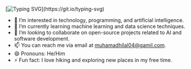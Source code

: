 [![Typing SVG](https://readme-typing-svg.demolab.com?font=Ubuntu+Sans+Mono&size=30&duration=3500&pause=500&center=true&vCenter=true&random=false&width=435&lines=Hi+There!%F0%9F%91%8B;I'm+Muhamad+Hilal+Fakhri!)](https://git.io/typing-svg)
  
-  👀 I’m interested in technology, programming, and artificial intelligence.
-  🌱 I’m currently learning machine learning and data science techniques.
-  💞️ I’m looking to collaborate on open-source projects related to AI and software development.
-  📫 You can reach me via email at muhamadhilal04@gamil.com.
-  😄 Pronouns: He/Him
-  ⚡ Fun fact: I love hiking and exploring new places in my free time.

<!---
MuhamadHilalFakhri/MuhamadHilalFakhri is a ✨ special ✨ repository because its `README.md` (this file) appears on your GitHub profile.
You can click the Preview link to take a look at your changes.
--->
